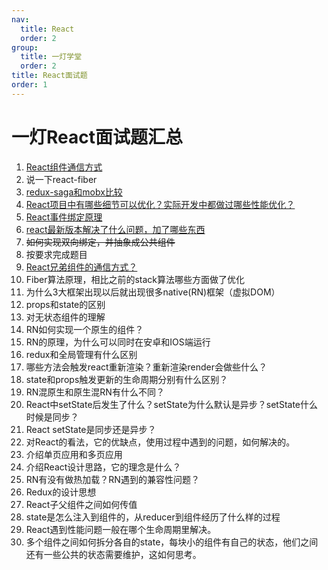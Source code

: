 ```yaml
---
nav:
  title: React
  order: 2
group:
  title: 一灯学堂
  order: 2
title: React面试题
order: 1
---
```


# 一灯React面试题汇总

1. [React组件通信方式](/react/yideng/001)
2. 说一下react-fiber
3. [redux-saga和mobx比较](/react/yideng/003)
4. [React项目中有哪些细节可以优化？实际开发中都做过哪些性能优化？](/react/yideng/004)
5. [React事件绑定原理](/react/yideng/005)
6. [react最新版本解决了什么问题，加了哪些东西](/react/yideng/006)
7. ~~如何实现双向绑定，并抽象成公共组件~~
8. 按要求完成题目
9. [React兄弟组件的通信方式？](/react/yideng/009)
10. Fiber算法原理，相比之前的stack算法哪些方面做了优化
11. 为什么3大框架出现以后就出现很多native(RN)框架（虚拟DOM）
12. props和state的区别
13. 对无状态组件的理解
14. RN如何实现一个原生的组件？
15. RN的原理，为什么可以同时在安卓和IOS端运行
16. redux和全局管理有什么区别
17. 哪些方法会触发react重新渲染？重新渲染render会做些什么？
18. state和props触发更新的生命周期分别有什么区别？
19. RN混原生和原生混RN有什么不同？
20. React中setState后发生了什么？setState为什么默认是异步？setState什么时候是同步？
21. React setState是同步还是异步？
22. 对React的看法，它的优缺点，使用过程中遇到的问题，如何解决的。
23. 介绍单页应用和多页应用
24. 介绍React设计思路，它的理念是什么？
25. RN有没有做热加载？RN遇到的兼容性问题？
26. Redux的设计思想
27. React子父组件之间如何传值
28. state是怎么注入到组件的，从reducer到组件经历了什么样的过程
29. React遇到性能问题一般在哪个生命周期里解决。
30. 多个组件之间如何拆分各自的state，每块小的组件有自己的状态，他们之间还有一些公共的状态需要维护，这如何思考。

